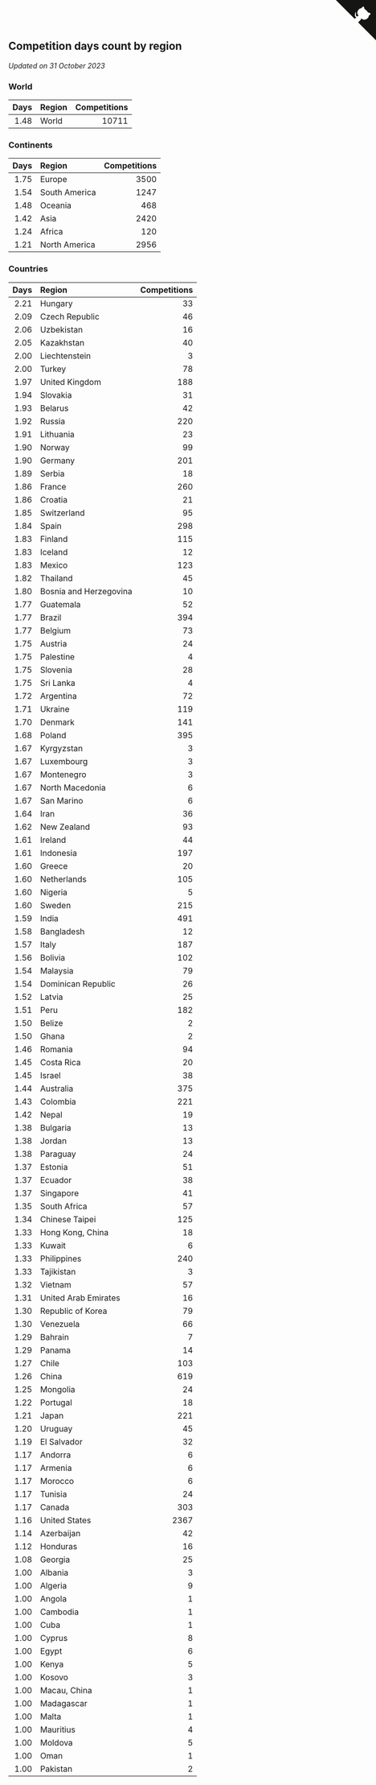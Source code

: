 ## Competition days count by region

*Updated on 31 October 2023*


### World

| Days | Region | Competitions |
| ---: | :--- | ---: |
| 1.48 | World | 10711 |

### Continents

| Days | Region | Competitions |
| ---: | :--- | ---: |
| 1.75 | Europe | 3500 |
| 1.54 | South America | 1247 |
| 1.48 | Oceania | 468 |
| 1.42 | Asia | 2420 |
| 1.24 | Africa | 120 |
| 1.21 | North America | 2956 |

### Countries

| Days | Region | Competitions |
| ---: | :--- | ---: |
| 2.21 | Hungary | 33 |
| 2.09 | Czech Republic | 46 |
| 2.06 | Uzbekistan | 16 |
| 2.05 | Kazakhstan | 40 |
| 2.00 | Liechtenstein | 3 |
| 2.00 | Turkey | 78 |
| 1.97 | United Kingdom | 188 |
| 1.94 | Slovakia | 31 |
| 1.93 | Belarus | 42 |
| 1.92 | Russia | 220 |
| 1.91 | Lithuania | 23 |
| 1.90 | Norway | 99 |
| 1.90 | Germany | 201 |
| 1.89 | Serbia | 18 |
| 1.86 | France | 260 |
| 1.86 | Croatia | 21 |
| 1.85 | Switzerland | 95 |
| 1.84 | Spain | 298 |
| 1.83 | Finland | 115 |
| 1.83 | Iceland | 12 |
| 1.83 | Mexico | 123 |
| 1.82 | Thailand | 45 |
| 1.80 | Bosnia and Herzegovina | 10 |
| 1.77 | Guatemala | 52 |
| 1.77 | Brazil | 394 |
| 1.77 | Belgium | 73 |
| 1.75 | Austria | 24 |
| 1.75 | Palestine | 4 |
| 1.75 | Slovenia | 28 |
| 1.75 | Sri Lanka | 4 |
| 1.72 | Argentina | 72 |
| 1.71 | Ukraine | 119 |
| 1.70 | Denmark | 141 |
| 1.68 | Poland | 395 |
| 1.67 | Kyrgyzstan | 3 |
| 1.67 | Luxembourg | 3 |
| 1.67 | Montenegro | 3 |
| 1.67 | North Macedonia | 6 |
| 1.67 | San Marino | 6 |
| 1.64 | Iran | 36 |
| 1.62 | New Zealand | 93 |
| 1.61 | Ireland | 44 |
| 1.61 | Indonesia | 197 |
| 1.60 | Greece | 20 |
| 1.60 | Netherlands | 105 |
| 1.60 | Nigeria | 5 |
| 1.60 | Sweden | 215 |
| 1.59 | India | 491 |
| 1.58 | Bangladesh | 12 |
| 1.57 | Italy | 187 |
| 1.56 | Bolivia | 102 |
| 1.54 | Malaysia | 79 |
| 1.54 | Dominican Republic | 26 |
| 1.52 | Latvia | 25 |
| 1.51 | Peru | 182 |
| 1.50 | Belize | 2 |
| 1.50 | Ghana | 2 |
| 1.46 | Romania | 94 |
| 1.45 | Costa Rica | 20 |
| 1.45 | Israel | 38 |
| 1.44 | Australia | 375 |
| 1.43 | Colombia | 221 |
| 1.42 | Nepal | 19 |
| 1.38 | Bulgaria | 13 |
| 1.38 | Jordan | 13 |
| 1.38 | Paraguay | 24 |
| 1.37 | Estonia | 51 |
| 1.37 | Ecuador | 38 |
| 1.37 | Singapore | 41 |
| 1.35 | South Africa | 57 |
| 1.34 | Chinese Taipei | 125 |
| 1.33 | Hong Kong, China | 18 |
| 1.33 | Kuwait | 6 |
| 1.33 | Philippines | 240 |
| 1.33 | Tajikistan | 3 |
| 1.32 | Vietnam | 57 |
| 1.31 | United Arab Emirates | 16 |
| 1.30 | Republic of Korea | 79 |
| 1.30 | Venezuela | 66 |
| 1.29 | Bahrain | 7 |
| 1.29 | Panama | 14 |
| 1.27 | Chile | 103 |
| 1.26 | China | 619 |
| 1.25 | Mongolia | 24 |
| 1.22 | Portugal | 18 |
| 1.21 | Japan | 221 |
| 1.20 | Uruguay | 45 |
| 1.19 | El Salvador | 32 |
| 1.17 | Andorra | 6 |
| 1.17 | Armenia | 6 |
| 1.17 | Morocco | 6 |
| 1.17 | Tunisia | 24 |
| 1.17 | Canada | 303 |
| 1.16 | United States | 2367 |
| 1.14 | Azerbaijan | 42 |
| 1.12 | Honduras | 16 |
| 1.08 | Georgia | 25 |
| 1.00 | Albania | 3 |
| 1.00 | Algeria | 9 |
| 1.00 | Angola | 1 |
| 1.00 | Cambodia | 1 |
| 1.00 | Cuba | 1 |
| 1.00 | Cyprus | 8 |
| 1.00 | Egypt | 6 |
| 1.00 | Kenya | 5 |
| 1.00 | Kosovo | 3 |
| 1.00 | Macau, China | 1 |
| 1.00 | Madagascar | 1 |
| 1.00 | Malta | 1 |
| 1.00 | Mauritius | 4 |
| 1.00 | Moldova | 5 |
| 1.00 | Oman | 1 |
| 1.00 | Pakistan | 2 |


<a href="https://github.com/jonatanklosko/wca_statistics" class="github-corner" aria-label="View source on Github"><svg width="80" height="80" viewBox="0 0 250 250" style="fill:#151513; color:#fff; position: absolute; top: 0; border: 0; right: 0;" aria-hidden="true"><path d="M0,0 L115,115 L130,115 L142,142 L250,250 L250,0 Z"></path><path d="M128.3,109.0 C113.8,99.7 119.0,89.6 119.0,89.6 C122.0,82.7 120.5,78.6 120.5,78.6 C119.2,72.0 123.4,76.3 123.4,76.3 C127.3,80.9 125.5,87.3 125.5,87.3 C122.9,97.6 130.6,101.9 134.4,103.2" fill="currentColor" style="transform-origin: 130px 106px;" class="octo-arm"></path><path d="M115.0,115.0 C114.9,115.1 118.7,116.5 119.8,115.4 L133.7,101.6 C136.9,99.2 139.9,98.4 142.2,98.6 C133.8,88.0 127.5,74.4 143.8,58.0 C148.5,53.4 154.0,51.2 159.7,51.0 C160.3,49.4 163.2,43.6 171.4,40.1 C171.4,40.1 176.1,42.5 178.8,56.2 C183.1,58.6 187.2,61.8 190.9,65.4 C194.5,69.0 197.7,73.2 200.1,77.6 C213.8,80.2 216.3,84.9 216.3,84.9 C212.7,93.1 206.9,96.0 205.4,96.6 C205.1,102.4 203.0,107.8 198.3,112.5 C181.9,128.9 168.3,122.5 157.7,114.1 C157.9,116.9 156.7,120.9 152.7,124.9 L141.0,136.5 C139.8,137.7 141.6,141.9 141.8,141.8 Z" fill="currentColor" class="octo-body"></path></svg></a><style>.github-corner:hover .octo-arm{animation:octocat-wave 560ms ease-in-out}@keyframes octocat-wave{0%,100%{transform:rotate(0)}20%,60%{transform:rotate(-25deg)}40%,80%{transform:rotate(10deg)}}@media (max-width:500px){.github-corner:hover .octo-arm{animation:none}.github-corner .octo-arm{animation:octocat-wave 560ms ease-in-out}}</style>
